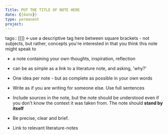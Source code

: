 ```yaml
---
Title: PUT THE TITLE OF NOTE HERE
date: {{date}}
type: permanent
project:
---
```


tags:: [[]] <-use a descriptive tag here between square brackets - not subjects, but rather, concepts you're interested in that you think this note might speak to

- a note containing your own thoughts, inspiration, reflection
- can be as simple as a link to a literature note, and asking, 'why?'
-   One idea per note - but as complete as possible in your own words
-   Write as if you are writing for someone else. Use full sentences
-   Include sources in the note, but the note should be understood even if you don't know the context it was taken from. The note should **stand by itself**
-   Be precise, clear and brief.

- Link to relevant literature-notes